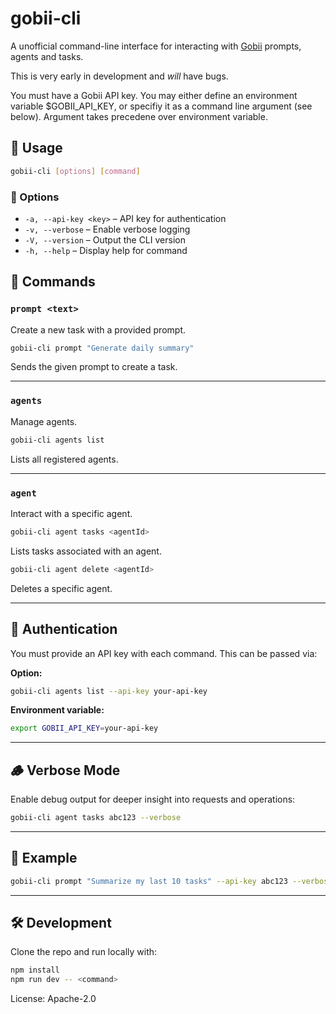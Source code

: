 # gobii-cli

A unofficial command-line interface for interacting with [Gobii](https://getgobii.com) prompts, agents and tasks.

This is very early in development and *will* have bugs. 

You must have a Gobii API key. You may either define an environment variable $GOBII_API_KEY, or specifiy it as a command line argument (see below). Argument takes precedene over environment variable.

## 🚀 Usage

```bash
gobii-cli [options] [command]
```

### 🔧 Options

- `-a, --api-key <key>` – API key for authentication
- `-v, --verbose` – Enable verbose logging
- `-V, --version` – Output the CLI version
- `-h, --help` – Display help for command

## 🧭 Commands

### `prompt <text>`

Create a new task with a provided prompt.

```bash
gobii-cli prompt "Generate daily summary"
```

Sends the given prompt to create a task.

---

### `agents`

Manage agents.

```bash
gobii-cli agents list
```

Lists all registered agents.

---

### `agent`

Interact with a specific agent.

```bash
gobii-cli agent tasks <agentId>
```

Lists tasks associated with an agent.

```bash
gobii-cli agent delete <agentId>
```

Deletes a specific agent.

---

## 🔐 Authentication

You must provide an API key with each command. This can be passed via:

**Option:**

```bash
gobii-cli agents list --api-key your-api-key
```

**Environment variable:**

```bash
export GOBII_API_KEY=your-api-key
```

---

## 🪵 Verbose Mode

Enable debug output for deeper insight into requests and operations:

```bash
gobii-cli agent tasks abc123 --verbose
```

---

## 🧪 Example

```bash
gobii-cli prompt "Summarize my last 10 tasks" --api-key abc123 --verbose
```

---

## 🛠 Development

Clone the repo and run locally with:

```bash
npm install
npm run dev -- <command>
```

License: Apache-2.0